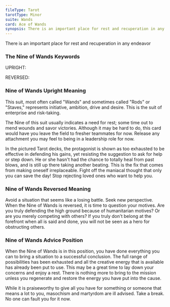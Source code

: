 ```yaml
---
fileType: Tarot
tarotType: Minor
suite: Wands
card: Ace of Wands
synopsis: There is an important place for rest and recuperation in any endeavor
---
```

There is an important place for rest and recuperation in any endeavor

### The Nine of Wands Keywords

UPRIGHT: 

REVERSED: 

### Nine of Wands Upright Meaning

This suit, most often called "Wands" and sometimes called "Rods" or "Staves," represents initiative, ambition, drive and desire. This is the suit of enterprise and risk-taking.

The Nine of this suit usually indicates a need for rest; some time out to mend wounds and savor victories. Although it may be hard to do, this card would have you leave the field to fresher teammates for now. Release any attachment you may feel to being in a leadership role for now.

In the pictured Tarot decks, the protagonist is shown as too exhausted to be effective in defending his gains, yet resisting the suggestion to ask for help or step down. He or she hasn't had the chance to totally heal from past blows, and is still up there taking another beating. This is the fix that comes from making oneself irreplaceable. Fight off the maniacal thought that only you can save the day! Stop rejecting loved ones who want to help you.

### Nine of Wands Reversed Meaning

Avoid a situation that seems like a losing battle. Seek new perspective. When the Nine of Wands is reversed, it is time to question your motives. Are you truly defending the high ground because of humanitarian motives? Or are you merely competing with others? If you truly don't belong at the forefront when all is said and done, you will not be seen as a hero for obstructing others.

### Nine of Wands Advice Position

When the Nine of Wands is in this position, you have done everything you can to bring a situation to a successful conclusion. The full range of possibilities has been exhausted and all the creative energy that is available has already been put to use. This may be a great time to lay down your concerns and enjoy a rest. There is nothing more to bring to the mission unless you regenerate and restore the energy you have put into the cause.

While it is praiseworthy to give all you have for something or someone that means a lot to you, masochism and martyrdom are ill advised. Take a break. No one can fault you for it now.
